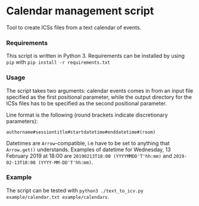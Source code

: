 # Calendar management script

Tool to create ICSs files from a text calendar of events.

### Requirements

This script is written in Python 3. Requirements can be installed by using `pip` with `pip install -r requirements.txt`

### Usage

The script takes two arguments: calendar events comes in from an input file specified as the first positional parameter, while the output directory for the ICSs files has to be specified as the second positional parameter.

Line format is the following (round brackets indicate discretionary parameters): 

```
authorname#sessiontitle#startdatetime#enddatetime#(room)
```

Datetimes are `Arrow`-compatible, i.e have to be set to anything that `Arrow.get()` understands. Examples of datetime for Wednesday, 13 February 2019 at 18:00 are `20190213T18:00 (YYYYMMDD'T'hh:mm)` and `2019-02-13T18:00 (YYYY-MM-DD'T'hh:mm)`. 

### Example

The script can be tested with `python3 ./text_to_icv.py example/calendar.txt example/calendars`.
